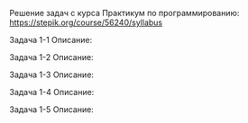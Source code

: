 Решение задач с курса Практикум по программированию: https://stepik.org/course/56240/syllabus

Задача 1-1
Описание: 

Задача 1-2
Описание: 

Задача 1-3
Описание: 

Задача 1-4
Описание: 

Задача 1-5
Описание: